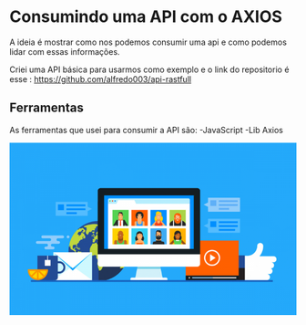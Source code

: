 # Consumindo uma API com o AXIOS

A ideia é mostrar como nos podemos consumir uma api e como podemos lidar com essas informações.

Criei uma API básica para usarmos como exemplo e o link do repositorio é esse :
https://github.com/alfredo003/api-rastfull

## Ferramentas

As ferramentas que usei para consumir a API são:
-JavaScript 
-Lib Axios


<img src='./img.png'>


